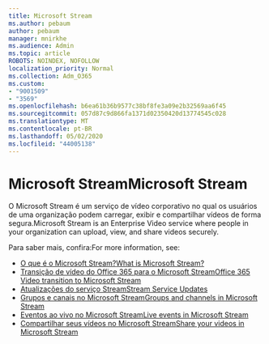 ```yaml
---
title: Microsoft Stream
ms.author: pebaum
author: pebaum
manager: mnirkhe
ms.audience: Admin
ms.topic: article
ROBOTS: NOINDEX, NOFOLLOW
localization_priority: Normal
ms.collection: Adm_O365
ms.custom:
- "9001509"
- "3569"
ms.openlocfilehash: b6ea61b36b9577c38bf8fe3a09e2b32569aa6f45
ms.sourcegitcommit: 057d87c9d866fa1371d02350420d13774545c028
ms.translationtype: MT
ms.contentlocale: pt-BR
ms.lasthandoff: 05/02/2020
ms.locfileid: "44005138"
---
```

# <a name="microsoft-stream"></a><span data-ttu-id="620c1-102">Microsoft Stream</span><span class="sxs-lookup"><span data-stu-id="620c1-102">Microsoft Stream</span></span>

<span data-ttu-id="620c1-103">O Microsoft Stream é um serviço de vídeo corporativo no qual os usuários de uma organização podem carregar, exibir e compartilhar vídeos de forma segura.</span><span class="sxs-lookup"><span data-stu-id="620c1-103">Microsoft Stream is an Enterprise Video service where people in your organization can upload, view, and share videos securely.</span></span> 

<span data-ttu-id="620c1-104">Para saber mais, confira:</span><span class="sxs-lookup"><span data-stu-id="620c1-104">For more information, see:</span></span>

- [<span data-ttu-id="620c1-105">O que é o Microsoft Stream?</span><span class="sxs-lookup"><span data-stu-id="620c1-105">What is Microsoft Stream?</span></span>](https://docs.microsoft.com/stream/overview)
- [<span data-ttu-id="620c1-106">Transição de vídeo do Office 365 para o Microsoft Stream</span><span class="sxs-lookup"><span data-stu-id="620c1-106">Office 365 Video transition to Microsoft Stream</span></span>](https://docs.microsoft.com/stream/migrate-from-office-365)
- [<span data-ttu-id="620c1-107">Atualizações do serviço Stream</span><span class="sxs-lookup"><span data-stu-id="620c1-107">Stream Service Updates</span></span>](https://techcommunity.microsoft.com/t5/microsoft-stream-service-updates/bd-p/StreamAnnouncements)
- [<span data-ttu-id="620c1-108">Grupos e canais no Microsoft Stream</span><span class="sxs-lookup"><span data-stu-id="620c1-108">Groups and channels in Microsoft Stream</span></span>](https://docs.microsoft.com/stream/groups-channels-organization)
- [<span data-ttu-id="620c1-109">Eventos ao vivo no Microsoft Stream</span><span class="sxs-lookup"><span data-stu-id="620c1-109">Live events in Microsoft Stream</span></span>](https://docs.microsoft.com/stream/live-event-overview)
- [<span data-ttu-id="620c1-110">Compartilhar seus vídeos no Microsoft Stream</span><span class="sxs-lookup"><span data-stu-id="620c1-110">Share your videos in Microsoft Stream</span></span>](https://docs.microsoft.com/stream/portal-share-video)
